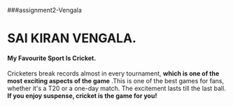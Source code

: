 ###assignment2-Vengala
# SAI KIRAN VENGALA.
#### My Favourite Sport Is Cricket.
Cricketers break records almost in every tournament, **which is one of the most exciting aspects of the game** .This is one of the best games for fans, whether it's a T20 or a one-day match. The excitement lasts till the last ball. **If you enjoy suspense, cricket is the game for you!**
